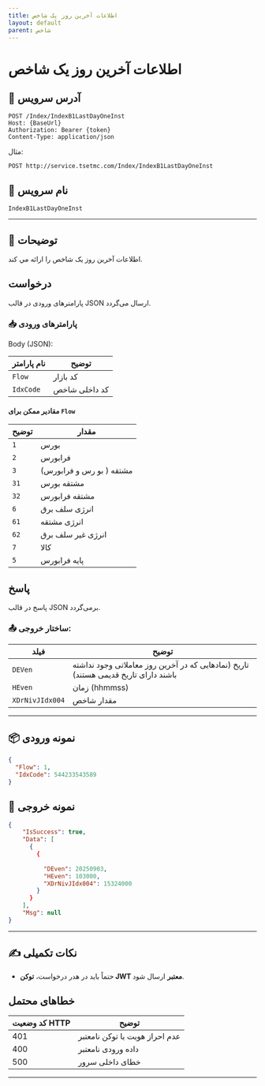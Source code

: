 ```yaml
---
title: اطلاعات آخرین روز یک شاخص
layout: default
parent: شاخص
---
```


# اطلاعات آخرين روز يک شاخص

## 📌 آدرس سرویس

```
POST /Index/IndexB1LastDayOneInst
Host: {BaseUrl}
Authorization: Bearer {token}
Content-Type: application/json
```

مثال:
```
POST http://service.tsetmc.com/Index/IndexB1LastDayOneInst
```

## 🧾 نام سرویس

`IndexB1LastDayOneInst`

---

## 🎯 توضیحات

 اطلاعات آخرين روز یک شاخص را ارائه مي کند. 

## درخواست

پارامترهای ورودی در قالب JSON ارسال می‌گردد.

### 📥 پارامترهای ورودی

Body (JSON):

| نام پارامتر | توضیح |
|------------|-------|
| `Flow` | کد بازار |
| `IdxCode` | کد داخلی شاخص |

#### مقادیر ممکن برای `Flow`

| توضیح | مقدار |
|-------|-------|
| `1`  | بورس |
| `2`  | فرابورس |
| `3` |  مشتقه ( بو رس و فرابورس) |
| `31` |  مشتقه بورس |
| `32` |  مشتقه فرابورس |
| `6` |  انرژی سلف برق |
| `61` |  انرژی مشتقه |
| `62` |  انرژی غیر سلف برق |
| `7` | کالا |
| `5` | پایه فرابورس |

## پاسخ

پاسخ در قالب JSON برمی‌گردد.

### 📤 ساختار خروجی:

| فیلد | توضیح |
|------|-------|
| `DEVen`         | تاریخ (نمادهایی که در آخرین روز معاملاتی وجود نداشته باشند دارای تاریخ قدیمی هستند) |
| `HEven`        | زمان (hhmmss) |
| `XDrNivJIdx004` | مقدار شاخص |

---

## 📦 نمونه ورودی 

```json
{
  "Flow": 1,
  "IdxCode": 544233543589
}
```

## 📄 نمونه خروجی

```json
{
    "IsSuccess": true,
    "Data": [
      {
        {
          
          "DEven": 20250903,
          "HEven": 103000,
          "XDrNivJIdx004": 15324000
        }
      }
    ],
    "Msg": null
}
```

---

## ✍️ نکات تکمیلی

- حتماً باید در هدر درخواست، **توکن JWT معتبر** ارسال شود.

## خطاهای محتمل

| کد وضعیت HTTP | توضیح |
|---------------|-------|
| 401 | عدم احراز هویت یا توکن نامعتبر |
| 400 | داده ورودی نامعتبر |
| 500 | خطای داخلی سرور |

---